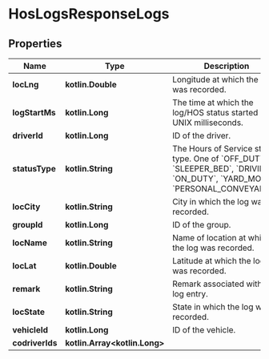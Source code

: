 
# HosLogsResponseLogs

## Properties
Name | Type | Description | Notes
------------ | ------------- | ------------- | -------------
**locLng** | **kotlin.Double** | Longitude at which the log was recorded. |  [optional]
**logStartMs** | **kotlin.Long** | The time at which the log/HOS status started in UNIX milliseconds. |  [optional]
**driverId** | **kotlin.Long** | ID of the driver. |  [optional]
**statusType** | **kotlin.String** | The Hours of Service status type. One of &#x60;OFF_DUTY&#x60;, &#x60;SLEEPER_BED&#x60;, &#x60;DRIVING&#x60;, &#x60;ON_DUTY&#x60;, &#x60;YARD_MOVE&#x60;, &#x60;PERSONAL_CONVEYANCE&#x60;. |  [optional]
**locCity** | **kotlin.String** | City in which the log was recorded. |  [optional]
**groupId** | **kotlin.Long** | ID of the group. |  [optional]
**locName** | **kotlin.String** | Name of location at which the log was recorded. |  [optional]
**locLat** | **kotlin.Double** | Latitude at which the log was recorded. |  [optional]
**remark** | **kotlin.String** | Remark associated with the log entry. |  [optional]
**locState** | **kotlin.String** | State in which the log was recorded. |  [optional]
**vehicleId** | **kotlin.Long** | ID of the vehicle. |  [optional]
**codriverIds** | **kotlin.Array&lt;kotlin.Long&gt;** |  |  [optional]




